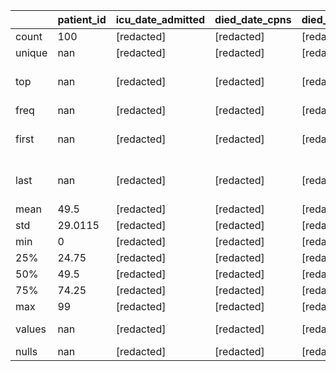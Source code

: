 |        |   patient_id | icu_date_admitted   | died_date_cpns   | died_date_ons   | ethnicity_date      | bmi_date_measured   | smoking_status_date   | high_dose_ics   | low_med_dose_ics   | ics_single   | oral_steroids       | saba_single   | sama_single   | laba_single   | lama_single   | laba_ics   | laba_lama   | laba_lama_ics   | ltra_single   | copd       | other_respiratory   | asthma_ever   | other_heart_disease   | ili        | hypertension   | heart_failure   | bp_sys_date_measured   | bp_dias_date_measured   | diabetes   | lung_cancer   | haem_cancer   | other_cancer   | aplastic_anaemia   | hiv        | permanent_immunodeficiency   | temporary_immunodeficiency   | creatinine_date   | esrf       | recent_flu_vaccine_tpp_table   | recent_flu_pneumococcal_tpp_table   | flu_vaccine         | pneumococcal_vaccine   | insulin    | statin     | died_ons_covid_flag_any   | died_ons_covid_flag_underlying   | age               | sex            | stp            | imd            | ethnicity      | bmi                | smoking_status   | bp_sys             | bp_dias            | creatinine         | exacerbation_count   | gp_consult_count   |
|--------|--------------|---------------------|------------------|-----------------|---------------------|---------------------|-----------------------|-----------------|--------------------|--------------|---------------------|---------------|---------------|---------------|---------------|------------|-------------|-----------------|---------------|------------|---------------------|---------------|-----------------------|------------|----------------|-----------------|------------------------|-------------------------|------------|---------------|---------------|----------------|--------------------|------------|------------------------------|------------------------------|-------------------|------------|--------------------------------|-------------------------------------|---------------------|------------------------|------------|------------|---------------------------|----------------------------------|-------------------|----------------|----------------|----------------|----------------|--------------------|------------------|--------------------|--------------------|--------------------|----------------------|--------------------|
| count  |     100      | [redacted]          | [redacted]       | [redacted]      | 75                  | [redacted]          | [redacted]            | [redacted]      | [redacted]         | [redacted]   | 20                  | [redacted]    | [redacted]    | [redacted]    | [redacted]    | [redacted] | [redacted]  | [redacted]      | [redacted]    | [redacted] | [redacted]          | [redacted]    | [redacted]            | [redacted] | [redacted]     | [redacted]      | [redacted]             | [redacted]              | [redacted] | [redacted]    | [redacted]    | [redacted]     | [redacted]         | [redacted] | [redacted]                   | [redacted]                   | [redacted]        | [redacted] | [redacted]                     | 20                                  | 20                  | [redacted]             | [redacted] | [redacted] | 100                       | 100                              | 100.0             | 100            | 100            | 100            | 75             | 95.0               | 20               | 95.0               | 95.0               | 95.0               | 95.0                 | 95.0               |
| unique |     nan      | [redacted]          | [redacted]       | [redacted]      | 20                  | [redacted]          | [redacted]            | [redacted]      | [redacted]         | [redacted]   | 3                   | [redacted]    | [redacted]    | [redacted]    | [redacted]    | [redacted] | [redacted]  | [redacted]      | [redacted]    | [redacted] | [redacted]          | [redacted]    | [redacted]            | [redacted] | [redacted]     | [redacted]      | [redacted]             | [redacted]              | [redacted] | [redacted]    | [redacted]    | [redacted]     | [redacted]         | [redacted] | [redacted]                   | [redacted]                   | [redacted]        | [redacted] | [redacted]                     | 4                                   | 3                   | [redacted]             | [redacted] | [redacted] | 2                         | 2                                | nan               | 2              | 2              | 3              | 3              | nan                | 4                | nan                | nan                | nan                | nan                  | nan                |
| top    |     nan      | [redacted]          | [redacted]       | [redacted]      | 2019-01-01 00:00:00 | [redacted]          | [redacted]            | [redacted]      | [redacted]         | [redacted]   | 2020-02-01 00:00:00 | [redacted]    | [redacted]    | [redacted]    | [redacted]    | [redacted] | [redacted]  | [redacted]      | [redacted]    | [redacted] | [redacted]          | [redacted]    | [redacted]            | [redacted] | [redacted]     | [redacted]      | [redacted]             | [redacted]              | [redacted] | [redacted]    | [redacted]    | [redacted]     | [redacted]         | [redacted] | [redacted]                   | [redacted]                   | [redacted]        | [redacted] | [redacted]                     | 2019-01-01 00:00:00                 | 2020-02-01 00:00:00 | [redacted]             | [redacted] | [redacted] | False                     | False                            | nan               | M              | STP1           | 300            | 1              | nan                | S                | nan                | nan                | nan                | nan                  | nan                |
| freq   |     nan      | [redacted]          | [redacted]       | [redacted]      | 11                  | [redacted]          | [redacted]            | [redacted]      | [redacted]         | [redacted]   | 14                  | [redacted]    | [redacted]    | [redacted]    | [redacted]    | [redacted] | [redacted]  | [redacted]      | [redacted]    | [redacted] | [redacted]          | [redacted]    | [redacted]            | [redacted] | [redacted]     | [redacted]      | [redacted]             | [redacted]              | [redacted] | [redacted]    | [redacted]    | [redacted]     | [redacted]         | [redacted] | [redacted]                   | [redacted]                   | [redacted]        | [redacted] | [redacted]                     | 11                                  | 13                  | [redacted]             | [redacted] | [redacted] | 80                        | 80                               | nan               | 53             | 52             | 72             | 63             | nan                | 9                | nan                | nan                | nan                | nan                  | nan                |
| first  |     nan      | [redacted]          | [redacted]       | [redacted]      | 1993-01-01 00:00:00 | [redacted]          | [redacted]            | [redacted]      | [redacted]         | [redacted]   | 2020-01-01 00:00:00 | [redacted]    | [redacted]    | [redacted]    | [redacted]    | [redacted] | [redacted]  | [redacted]      | [redacted]    | [redacted] | [redacted]          | [redacted]    | [redacted]            | [redacted] | [redacted]     | [redacted]      | [redacted]             | [redacted]              | [redacted] | [redacted]    | [redacted]    | [redacted]     | [redacted]         | [redacted] | [redacted]                   | [redacted]                   | [redacted]        | [redacted] | [redacted]                     | 2017-01-01 00:00:00                 | 2019-12-01 00:00:00 | [redacted]             | [redacted] | [redacted] | nan                       | nan                              | nan               | nan            | nan            | nan            | nan            | nan                | nan              | nan                | nan                | nan                | nan                  | nan                |
| last   |     nan      | [redacted]          | [redacted]       | [redacted]      | 2020-01-01 00:00:00 | [redacted]          | [redacted]            | [redacted]      | [redacted]         | [redacted]   | 2020-03-01 00:00:00 | [redacted]    | [redacted]    | [redacted]    | [redacted]    | [redacted] | [redacted]  | [redacted]      | [redacted]    | [redacted] | [redacted]          | [redacted]    | [redacted]            | [redacted] | [redacted]     | [redacted]      | [redacted]             | [redacted]              | [redacted] | [redacted]    | [redacted]    | [redacted]     | [redacted]         | [redacted] | [redacted]                   | [redacted]                   | [redacted]        | [redacted] | [redacted]                     | 2020-01-01 00:00:00                 | 2020-02-01 00:00:00 | [redacted]             | [redacted] | [redacted] | nan                       | nan                              | nan               | nan            | nan            | nan            | nan            | nan                | nan              | nan                | nan                | nan                | nan                  | nan                |
| mean   |      49.5    | [redacted]          | [redacted]       | [redacted]      | nan                 | [redacted]          | [redacted]            | [redacted]      | [redacted]         | [redacted]   | nan                 | [redacted]    | [redacted]    | [redacted]    | [redacted]    | [redacted] | [redacted]  | [redacted]      | [redacted]    | [redacted] | [redacted]          | [redacted]    | [redacted]            | [redacted] | [redacted]     | [redacted]      | [redacted]             | [redacted]              | [redacted] | [redacted]    | [redacted]    | [redacted]     | [redacted]         | [redacted] | [redacted]                   | [redacted]                   | [redacted]        | [redacted] | [redacted]                     | nan                                 | nan                 | [redacted]             | [redacted] | [redacted] | nan                       | nan                              | 36.86             | nan            | nan            | nan            | nan            | 35.14585684158592  | nan              | 80.0887731066441   | 120.27372555714608 | 59.46118254175373  | 1.0                  | 3.3789473684210525 |
| std    |      29.0115 | [redacted]          | [redacted]       | [redacted]      | nan                 | [redacted]          | [redacted]            | [redacted]      | [redacted]         | [redacted]   | nan                 | [redacted]    | [redacted]    | [redacted]    | [redacted]    | [redacted] | [redacted]  | [redacted]      | [redacted]    | [redacted] | [redacted]          | [redacted]    | [redacted]            | [redacted] | [redacted]     | [redacted]      | [redacted]             | [redacted]              | [redacted] | [redacted]    | [redacted]    | [redacted]     | [redacted]         | [redacted] | [redacted]                   | [redacted]                   | [redacted]        | [redacted] | [redacted]                     | nan                                 | nan                 | [redacted]             | [redacted] | [redacted] | nan                       | nan                              | 24.02188396214812 | nan            | nan            | nan            | nan            | 8.893881376617273  | nan              | 11.131818435262222 | 10.650506760331778 | 15.309694631497164 | 0.0                  | 1.8972485529493843 |
| min    |       0      | [redacted]          | [redacted]       | [redacted]      | nan                 | [redacted]          | [redacted]            | [redacted]      | [redacted]         | [redacted]   | nan                 | [redacted]    | [redacted]    | [redacted]    | [redacted]    | [redacted] | [redacted]  | [redacted]      | [redacted]    | [redacted] | [redacted]          | [redacted]    | [redacted]            | [redacted] | [redacted]     | [redacted]      | [redacted]             | [redacted]              | [redacted] | [redacted]    | [redacted]    | [redacted]     | [redacted]         | [redacted] | [redacted]                   | [redacted]                   | [redacted]        | [redacted] | [redacted]                     | nan                                 | nan                 | [redacted]             | [redacted] | [redacted] | nan                       | nan                              | 0.0               | nan            | nan            | nan            | nan            | 12.688615987243502 | nan              | 52.74137939632858  | 95.3434383028199   | 19.1913879993044   | 1.0                  | -1.0               |
| 25%    |      24.75   | [redacted]          | [redacted]       | [redacted]      | nan                 | [redacted]          | [redacted]            | [redacted]      | [redacted]         | [redacted]   | nan                 | [redacted]    | [redacted]    | [redacted]    | [redacted]    | [redacted] | [redacted]  | [redacted]      | [redacted]    | [redacted] | [redacted]          | [redacted]    | [redacted]            | [redacted] | [redacted]     | [redacted]      | [redacted]             | [redacted]              | [redacted] | [redacted]    | [redacted]    | [redacted]     | [redacted]         | [redacted] | [redacted]                   | [redacted]                   | [redacted]        | [redacted] | [redacted]                     | nan                                 | nan                 | [redacted]             | [redacted] | [redacted] | nan                       | nan                              | 19.0              | nan            | nan            | nan            | nan            | 28.617353630705693 | nan              | 71.57923641573595  | 112.93167262735389 | 50.310485388558504 | 1.0                  | 2.0                |
| 50%    |      49.5    | [redacted]          | [redacted]       | [redacted]      | nan                 | [redacted]          | [redacted]            | [redacted]      | [redacted]         | [redacted]   | nan                 | [redacted]    | [redacted]    | [redacted]    | [redacted]    | [redacted] | [redacted]  | [redacted]      | [redacted]    | [redacted] | [redacted]          | [redacted]    | [redacted]            | [redacted] | [redacted]     | [redacted]      | [redacted]             | [redacted]              | [redacted] | [redacted]    | [redacted]    | [redacted]     | [redacted]         | [redacted] | [redacted]                   | [redacted]                   | [redacted]        | [redacted] | [redacted]                     | nan                                 | nan                 | [redacted]             | [redacted] | [redacted] | nan                       | nan                              | 33.5              | nan            | nan            | nan            | nan            | 36.517551795058296 | nan              | 79.4094273397469   | 120.04532431761093 | 61.38858321029181  | 1.0                  | 3.0                |
| 75%    |      74.25   | [redacted]          | [redacted]       | [redacted]      | nan                 | [redacted]          | [redacted]            | [redacted]      | [redacted]         | [redacted]   | nan                 | [redacted]    | [redacted]    | [redacted]    | [redacted]    | [redacted] | [redacted]  | [redacted]      | [redacted]    | [redacted] | [redacted]          | [redacted]    | [redacted]            | [redacted] | [redacted]     | [redacted]      | [redacted]             | [redacted]              | [redacted] | [redacted]    | [redacted]    | [redacted]     | [redacted]         | [redacted] | [redacted]                   | [redacted]                   | [redacted]        | [redacted] | [redacted]                     | nan                                 | nan                 | [redacted]             | [redacted] | [redacted] | nan                       | nan                              | 54.5              | nan            | nan            | nan            | nan            | 41.08409939018466  | nan              | 88.34419228367861  | 126.82593723081979 | 70.60687962021547  | 1.0                  | 5.0                |
| max    |      99      | [redacted]          | [redacted]       | [redacted]      | nan                 | [redacted]          | [redacted]            | [redacted]      | [redacted]         | [redacted]   | nan                 | [redacted]    | [redacted]    | [redacted]    | [redacted]    | [redacted] | [redacted]  | [redacted]      | [redacted]    | [redacted] | [redacted]          | [redacted]    | [redacted]            | [redacted] | [redacted]     | [redacted]      | [redacted]             | [redacted]              | [redacted] | [redacted]    | [redacted]    | [redacted]     | [redacted]         | [redacted] | [redacted]                   | [redacted]                   | [redacted]        | [redacted] | [redacted]                     | nan                                 | nan                 | [redacted]             | [redacted] | [redacted] | nan                       | nan                              | 92.0              | nan            | nan            | nan            | nan            | 55.42770515531346  | nan              | 104.3776127281993  | 152.00436930509932 | 100.0789557670402  | 1.0                  | 8.0                |
| values |     nan      | [redacted]          | [redacted]       | [redacted]      | ![chart](None)      | [redacted]          | [redacted]            | [redacted]      | [redacted]         | [redacted]   | ![chart](None)      | [redacted]    | [redacted]    | [redacted]    | [redacted]    | [redacted] | [redacted]  | [redacted]      | [redacted]    | [redacted] | [redacted]          | [redacted]    | [redacted]            | [redacted] | [redacted]     | [redacted]      | [redacted]             | [redacted]              | [redacted] | [redacted]    | [redacted]    | [redacted]     | [redacted]         | [redacted] | [redacted]                   | [redacted]                   | [redacted]        | [redacted] | [redacted]                     | ![chart](None)                      | ![chart](None)      | [redacted]             | [redacted] | [redacted] | ![chart](None)            | ![chart](None)                   | ![chart](None)    | ![chart](None) | ![chart](None) | ![chart](None) | ![chart](None) | ![chart](None)     | ![chart](None)   | ![chart](None)     | ![chart](None)     | ![chart](None)     | ![chart](None)       | ![chart](None)     |
| nulls  |     nan      | [redacted]          | [redacted]       | [redacted]      | ![chart](None)      | [redacted]          | [redacted]            | [redacted]      | [redacted]         | [redacted]   | ![chart](None)      | [redacted]    | [redacted]    | [redacted]    | [redacted]    | [redacted] | [redacted]  | [redacted]      | [redacted]    | [redacted] | [redacted]          | [redacted]    | [redacted]            | [redacted] | [redacted]     | [redacted]      | [redacted]             | [redacted]              | [redacted] | [redacted]    | [redacted]    | [redacted]     | [redacted]         | [redacted] | [redacted]                   | [redacted]                   | [redacted]        | [redacted] | [redacted]                     | ![chart](None)                      | ![chart](None)      | [redacted]             | [redacted] | [redacted] | ![chart](None)            | ![chart](None)                   | ![chart](None)    |                |                |                |                | ![chart](None)     |                  | ![chart](None)     | ![chart](None)     | ![chart](None)     | ![chart](None)       | ![chart](None)     |